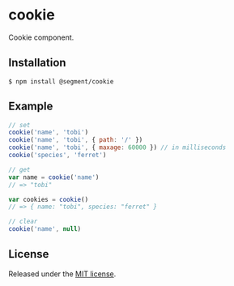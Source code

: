 # cookie

  Cookie component.

## Installation

    $ npm install @segment/cookie

## Example

```js
// set
cookie('name', 'tobi')
cookie('name', 'tobi', { path: '/' })
cookie('name', 'tobi', { maxage: 60000 }) // in milliseconds
cookie('species', 'ferret')

// get
var name = cookie('name')
// => "tobi"

var cookies = cookie()
// => { name: "tobi", species: "ferret" }

// clear
cookie('name', null)
```

## License

Released under the [MIT license](LICENSE).

